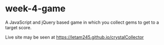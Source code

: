 # week-4-game

A JavaScript and jQuery based game in which you collect gems to get to a target score.

Live site may be seen at https://letam245.github.io/crystalCollector
